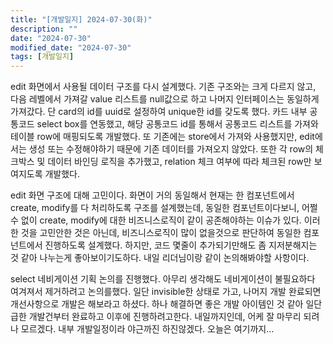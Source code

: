 ```yaml
---
title: "[개발일지] 2024-07-30(화)"
description: ""
date: "2024-07-30"
modified_date: "2024-07-30"
tags: [개발일지]
---
```


edit 화면에서 사용될 데이터 구조를 다시 설계했다. 기존 구조와는 크게 다르지 않고, 다음 레벨에서 가져갈 value 리스트를 null값으로 하고 나머지 인터페이스는 동일하게 가져갔다. 단 card의 id를 uuid로 설정하여 unique한 id를 갖도록 했다. 카드 내부 공통코드 select box를 연동했고, 해당 공통코드 id를 통해서 공통코드 리스트를 가져와 테이블 row에 매핑되도록 개발했다. 또 기존에는 store에서 가져와 사용했지만, edit에서는 생성 또는 수정해야하기 때문에 기존 데이터를 가져오지 않았다. 또한 각 row의 체크박스 및 데이터 바인딩 로직을 추가했고, relation 체크 여부에 따라 체크된 row만 보여지도록 개발했다.

edit 화면 구조에 대해 고민이다. 화면이 거의 동일해서 현재는 한 컴포넌트에서 create, modify를 다 처리하도록 구조를 설계했는데, 동일한 컴포넌트이다보니, 어쩔 수 없이 create, modify에 대한 비즈니스로직이 같이 공존해야하는 이슈가 있다. 이러한 것을 고민안한 것은 아닌데, 비즈니스로직이 많이 없을것으로 판단하여 동일한 컴포넌트에서 진행하도록 설계했다. 하지만, 코드 몇줄이 추가되기만해도 좀 지저분해지는 것 같아 나누는게 좋아보이기도하다. 내일 리더님이랑 같이 논의해봐야할 사항이다.

select 네비게이션 기획 논의를 진행했다. 아무리 생각해도 네비게이션이 불필요하다 여겨져서 제거하려고 논의를했다. 일단 invisible한 상태로 가고, 나머지 개발 완료되면 개선사항으로 개발은 해보라고 하셨다. 하나 해결하면 좋은 개발 아이템인 것 같아 일단 급한 개발건부터 완료하고 이후에 진행하려고한다. 내일까지인데, 어케 잘 마무리 되려나 모르겠다. 내부 개발일정이라 야근까진 하진않겠다. 오늘은 여기까지…
